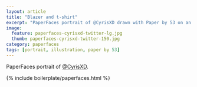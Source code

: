 ```yaml
---
layout: article
title: "Blazer and t-shirt"
excerpt: "PaperFaces portrait of @CyrisXD drawn with Paper by 53 on an iPad."
image: 
  feature: paperfaces-cyrisxd-twitter-lg.jpg
  thumb: paperfaces-cyrisxd-twitter-150.jpg
category: paperfaces
tags: [portrait, illustration, paper by 53]
---
```


PaperFaces portrait of [@CyrisXD](http://twitter.com/CyrisXD).

{% include boilerplate/paperfaces.html %}